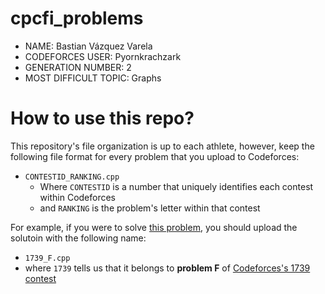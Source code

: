 # cpcfi_problems

- NAME: Bastian Vázquez Varela
- CODEFORCES USER: Pyornkrachzark
- GENERATION NUMBER: 2
- MOST DIFFICULT TOPIC: Graphs

# How to use this repo?

This repository's file organization is up to each athlete, however, keep the following file format for every problem that you upload to Codeforces:

* `CONTESTID_RANKING.cpp`
  * Where `CONTESTID` is a number that uniquely identifies each contest within Codeforces
  * and `RANKING` is the problem's letter within that contest

For example, if you were to solve [this problem](https://codeforces.com/problemset/problem/1739/F), you should upload the solutoin with the following name:

* `1739_F.cpp`
* where `1739` tells us that it belongs to **problem F** of [Codeforces's 1739 contest](https://codeforces.com/contest/1739)
